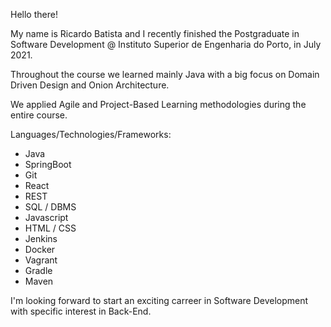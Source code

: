 Hello there!

My name is Ricardo Batista and I recently finished the Postgraduate in Software Development @ Instituto Superior de Engenharia do Porto, in July 2021.

Throughout the course we learned mainly Java with a big focus on Domain Driven Design and Onion Architecture. 

We applied Agile and Project-Based Learning methodologies during the entire course.

Languages/Technologies/Frameworks:

- Java
- SpringBoot
- Git
- React
- REST
- SQL / DBMS
- Javascript
- HTML / CSS
- Jenkins
- Docker
- Vagrant
- Gradle
- Maven

I'm looking forward to start an exciting carreer in Software Development with specific interest in Back-End.

<!---
dev-rbatista/dev-rbatista is a ✨ special ✨ repository because its `README.md` (this file) appears on your GitHub profile.
You can click the Preview link to take a look at your changes.
--->
